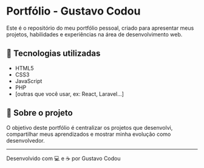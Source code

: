 # Portfólio - Gustavo Codou

Este é o repositório do meu portfólio pessoal, criado para apresentar meus projetos, habilidades e experiências na área de desenvolvimento web.

## 🔧 Tecnologias utilizadas

- HTML5
- CSS3
- JavaScript
- PHP
- [outras que você usar, ex: React, Laravel...]

## 📁 Sobre o projeto

O objetivo deste portfólio é centralizar os projetos que desenvolvi, compartilhar meus aprendizados e mostrar minha evolução como desenvolvedor.

---

Desenvolvido com 💻 e ☕ por Gustavo Codou
